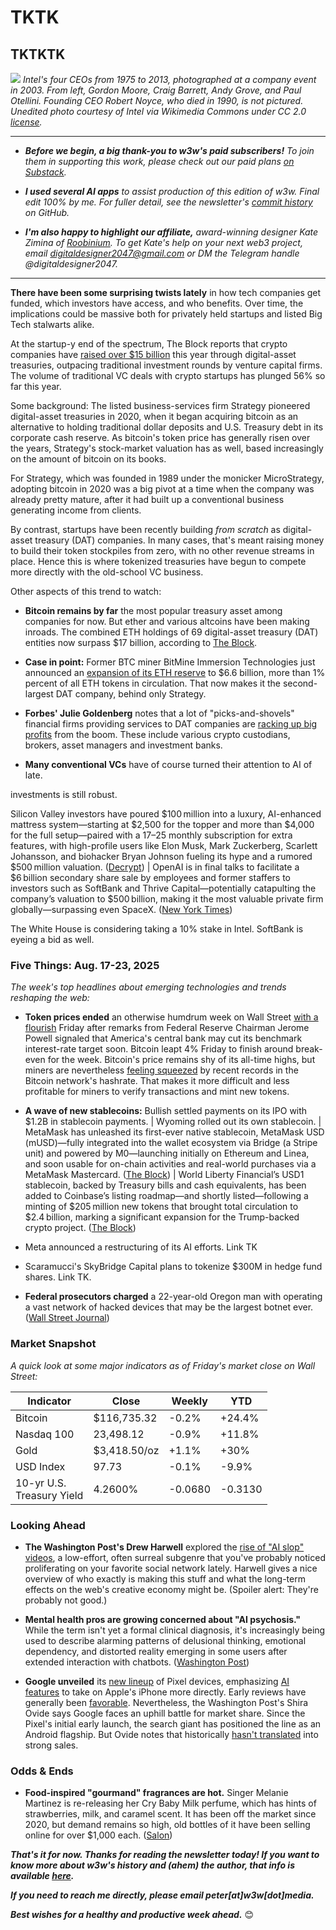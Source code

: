 # TKTK
## TKTKTK

![](https://upload.wikimedia.org/wikipedia/commons/7/7f/Intel_CEOs_Gordon_Moore_Craig_Barrett_Andy_Grove_Paul_Otellini_%288575080529%29.jpg)
*Intel's four CEOs from 1975 to 2013, photographed at a company event in 2003. From left, Gordon Moore, Craig Barrett, Andy Grove, and Paul Otellini. Founding CEO Robert Noyce, who died in 1990, is not pictured. Unedited photo courtesy of Intel via Wikimedia Commons under CC 2.0 [license](https://creativecommons.org/licenses/by/2.0/deed.en).*

<hr>

- _**Before we begin, a big thank-you to w3w's paid subscribers!** To join them in supporting this work, please check out our paid plans [on Substack](https://w3wnews.substack.com/subscribe)._

- _**I used several AI apps** to assist production of this edition of w3w. Final edit 100% by me. For fuller detail, see the newsletter's [commit history](https://github.com/peteramckay/w3wnewsletter/commits) on GitHub._

- _**I'm also happy to highlight our affiliate,** award-winning designer Kate Zimina of [Roobinium](https://dribbble.com/roobinium). To get Kate's help on your next web3 project, email digitaldesigner2047@gmail.com or DM the Telegram handle @digitaldesigner2047._

<hr>

**There have been some surprising twists lately** in how tech companies get funded, which investors have access, and who benefits. Over time, the implications could be massive both for privately held startups and listed Big Tech stalwarts alike.

At the startup-y end of the spectrum, The Block reports that crypto companies have [raised over $15 billion](https://www.theblock.co/post/367485/digital-asset-treasuries-eclipse-venture-funding-as-companies-raise-15-billion-in-2025) this year through digital-asset treasuries, outpacing traditional investment rounds by venture capital firms. The volume of traditional VC deals with crypto startups has plunged 56% so far this year.

Some background: The listed business-services firm Strategy pioneered digital-asset treasuries in 2020, when it began acquiring bitcoin as an alternative to holding traditional dollar deposits and U.S. Treasury debt in its corporate cash reserve. As bitcoin's token price has generally risen over the years, Strategy's stock-market valuation has as well, based increasingly on the amount of bitcoin on its books.  

For Strategy, which was founded in 1989 under the monicker MicroStrategy, adopting bitcoin in 2020 was a big pivot at a time when the company was already pretty mature, after it had built up a conventional business generating income from clients.

By contrast, startups have been recently building *from scratch* as digital-asset treasury (DAT) companies. In many cases, that's meant raising money to build their token stockpiles from zero, with no other revenue streams in place. Hence this is where tokenized treasuries have begun to compete more directly with the old-school VC business.

Other aspects of this trend to watch:

- **Bitcoin remains by far** the most popular treasury asset among companies for now. But ether and various altcoins have been making inroads. The combined ETH holdings of 69 digital-asset treasury (DAT) entities now surpass $17 billion, according to [The Block](https://www.theblock.co/post/367749/ethereum-treasuries-surpass-17-billion).

- **Case in point:** Former BTC miner BitMine Immersion Technologies just announced an [expansion of its ETH reserve](https://decrypt.co/335613/bitmine-adds-1-7-billion-ethereum-second-strategy-crypto-treasury) to $6.6 billion, more than 1% percent of all ETH tokens in circulation. That now makes it the second-largest DAT company, behind only Strategy.

- **Forbes' Julie Goldenberg** notes that a lot of "picks-and-shovels" financial firms providing services to DAT companies are [racking up big profits](https://www.forbes.com/sites/juliegoldenberg/2025/08/19/whos-getting-rich-off-the-100-billion-crypto-treasury-boom/) from the boom. These include various crypto custodians, brokers, asset managers and investment banks.

- **Many conventional VCs** have of course turned their attention to AI of late.

investments is still robust.

Silicon Valley investors have poured $100 million into a luxury, AI-enhanced mattress system—starting at $2,500 for the topper and more than $4,000 for the full setup—paired with a $17–$25 monthly subscription for extra features, with high-profile users like Elon Musk, Mark Zuckerberg, Scarlett Johansson, and biohacker Bryan Johnson fueling its hype and a rumored $500 million valuation. ([Decrypt](https://decrypt.co/336128/silicon-valley-throws-100m-at-ai-powered-mattress-with-a-subscription)) | OpenAI is in final talks to facilitate a $6 billion secondary share sale by employees and former staffers to investors such as SoftBank and Thrive Capital—potentially catapulting the company’s valuation to $500 billion, making it the most valuable private firm globally—surpassing even SpaceX. ([New York Times](https://www.nytimes.com/2025/08/19/technology/openai-chatgpt-stock-sale-valuation.html)) <!-- Draft news summary by ChatGPT -->

The White House is considering taking a 10% stake in Intel. SoftBank is eyeing a bid as well. <!-- Check for followups. Links tk. -->


### Five Things: Aug. 17-23, 2025

*The week's top headlines about emerging technologies and trends reshaping the web:*

- **Token prices ended** an otherwise humdrum week on Wall Street [with a flourish](https://www.msn.com/en-us/money/markets/bitcoin-and-crypto-stocks-surge-as-powells-rate-cut-hint-revives-risk-appetite/ar-AA1L2Er8?ocid=BingNewsVerp) Friday after remarks from Federal Reserve Chairman Jerome Powell signaled that America's central bank may cut its benchmark interest-rate target soon. Bitcoin leapt 4% Friday to finish around break-even for the week. Bitcoin's price remains shy of its all-time highs, but miners are nevertheless [feeling squeezed](https://decrypt.co/335878/bitcoin-hashrate-soars-fees-below-1-percent) by recent records in the Bitcoin network's hashrate. That makes it more difficult and less profitable for miners to verify transactions and mint new tokens.

- **A wave of new stablecoins:** Bullish settled payments on its IPO with $1.2B in stablecoin payments. <!-- Link TK --> | Wyoming rolled out its own stablecoin. <!-- Link TK --> | MetaMask has unleashed its first-ever native stablecoin, MetaMask USD (mUSD)—fully integrated into the wallet ecosystem via Bridge (a Stripe unit) and powered by M0—launching initially on Ethereum and Linea, and soon usable for on-chain activities and real-world purchases via a MetaMask Mastercard. ([The Block](https://www.theblock.co/post/367713/metamask-musd-stablecoin-ethereum-linea-stripe-bridge)) | World Liberty Financial’s USD1 stablecoin, backed by Treasury bills and cash equivalents, has been added to Coinbase’s listing roadmap—and shortly listed—following a minting of $205 million new tokens that brought total circulation to $2.4 billion, marking a significant expansion for the Trump-backed crypto project. ([The Block](https://www.theblock.co/post/367810/trump-backed-world-liberty-stablecoin-added-to-coinbase-roadmap-possible-listing-coming))  <!-- Draft news summaries by ChatGPT -->

- Meta announced a restructuring of its AI efforts. Link TK

- Scaramucci's SkyBridge Capital plans to tokenize $300M in hedge fund shares. Link TK.

- **Federal prosecutors charged** a 22-year-old Oregon man with operating a vast network of hacked devices that may be the largest botnet ever. ([Wall Street Journal](https://www.wsj.com/tech/oregon-man-accused-of-operating-one-of-most-powerful-attack-botnets-ever-seen-380b2caf?st=tzBB1N&reflink=desktopwebshare_permalink))

### Market Snapshot

*A quick look at some major indicators as of Friday's market close on Wall Street:*

<table>

  <thead>
    <tr>
      <th>Indicator</th>
      <th>Close</th>
      <th>Weekly</th>
      <th>YTD</th>
    </tr>
  </thead>

  <tbody>
   <tr>
     <td>Bitcoin</td>
     <td>$116,735.32</td>
     <td>-0.2%</td>
     <td>+24.4%</td>
   </tr>

   <tr>
     <td>Nasdaq 100</td>
     <td>23,498.12</td>
     <td>-0.9%</td>
     <td>+11.8%</td>
   </tr>

   <tr>
     <td>Gold</td>
     <td>$3,418.50/oz</td>
     <td>+1.1%</td>
     <td>+30%</td>
   </tr>

   <tr>
     <td>USD Index</td>
     <td>97.73</td>
     <td>-0.1%</td>
     <td>-9.9%</td>
   </tr>

   <tr>
     <td>10-yr U.S.<br> Treasury Yield</td>
     <td>4.2600%</td>
     <td>-0.0680</td>
     <td>-0.3130</td>
   </tr>

</tbody>
</table>

### Looking Ahead

- **The Washington Post's Drew Harwell** explored the [rise of "AI slop" videos](https://www.washingtonpost.com/technology/2025/08/17/ai-video-slop-creators/), a low-effort, often surreal subgenre that you've probably noticed proliferating on your favorite social network lately. Harwell gives a nice overview of who exactly is making this stuff and what the long-term effects on the web's creative economy might be. (Spoiler alert: They're probably not good.)

- **Mental health pros are growing concerned about "AI psychosis."** While the term isn't yet a formal clinical diagnosis, it's increasingly being used to describe alarming patterns of delusional thinking, emotional dependency, and distorted reality emerging in some users after extended interaction with chatbots. ([Washington Post](https://www.washingtonpost.com/health/2025/08/19/ai-psychosis-chatgpt-explained-mental-health/))

- **Google unveiled** its [new lineup](https://www.wired.com/story/google-pixel-10-series-pixel-watch-4-pixel-buds-2a/) of Pixel devices, emphasizing [AI features](https://www.cnbc.com/2025/08/21/google-pixel-10-launch-a-strategic-ai-play-with-gemini.html) to take on Apple's iPhone more directly. Early reviews have generally been [favorable](https://www.androidcentral.com/phones/google-pixel/google-pixel-10-hands-on). Nevertheless, the Washington Post's Shira Ovide says Google faces an uphill battle for market share. Since the Pixel's initial early launch, the search giant has positioned the line as an Android flagship. But Ovide notes that historically [hasn't translated](https://www.washingtonpost.com/technology/2025/08/19/best-android-phone-google-pixel-apple-samsung/) into strong sales.

### Odds & Ends

- **Food-inspired "gourmand" fragrances are hot.** Singer Melanie Martinez is re-releasing her Cry Baby Milk perfume, which has hints of strawberries, milk, and caramel scent. It has been off the market since 2020, but demand remains so high, old bottles of it have been selling online for over $1,000 each. ([Salon](https://www.salon.com/2025/08/12/how-strawberry-milk-went-luxe/))

_**That's it for now. Thanks for reading the newsletter today! If you want to know more about w3w's history and (ahem) the author, that info is available [here](https://w3wnews.substack.com/about).**_

_**If you need to reach me directly, please email peter[at]w3w[dot]media.**_

_**Best wishes for a healthy and productive week ahead.**_ 😊
